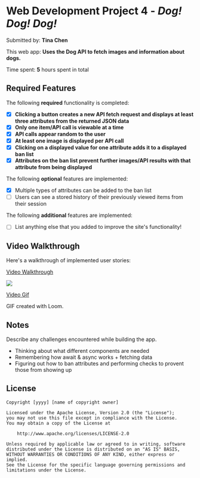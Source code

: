 # Web Development Project 4 - _Dog! Dog! Dog!_

Submitted by: **Tina Chen**

This web app: **Uses the Dog API to fetch images and information about dogs.**

Time spent: **5** hours spent in total

## Required Features

The following **required** functionality is completed:

- [x] **Clicking a button creates a new API fetch request and displays at least three attributes from the returned JSON data**
- [x] **Only one item/API call is viewable at a time**
- [x] **API calls appear random to the user**
- [x] **At least one image is displayed per API call**
- [x] **Clicking on a displayed value for one attribute adds it to a displayed ban list**
- [x] **Attributes on the ban list prevent further images/API results with that attribute from being displayed**

The following **optional** features are implemented:

- [x] Multiple types of attributes can be added to the ban list
- [ ] Users can see a stored history of their previously viewed items from their session

The following **additional** features are implemented:

- [ ] List anything else that you added to improve the site's functionality!

## Video Walkthrough

Here's a walkthrough of implemented user stories:

<!-- <img src='http://i.imgur.com/link/to/your/gif/file.gif' title='Video Walkthrough' width='' alt='Video Walkthrough' /> -->

<div>
    <a href="https://www.loom.com/share/6404d9e350064a9da7a965ade0f4241c">
      <p>Video Walkthrough</p>
    </a>
    <a href="https://www.loom.com/share/6404d9e350064a9da7a965ade0f4241c">
      <img style="max-width:300px;" src="https://cdn.loom.com/sessions/thumbnails/6404d9e350064a9da7a965ade0f4241c-with-play.gif">
    <p>Video Gif</p>
    </a>
  </div>

GIF created with Loom.

## Notes

Describe any challenges encountered while building the app.

- Thinking about what different components are needed
- Remembering how await & async works + fetching data
- Figuring out how to ban attributes and performing checks to provent those from showing up

## License

    Copyright [yyyy] [name of copyright owner]

    Licensed under the Apache License, Version 2.0 (the "License");
    you may not use this file except in compliance with the License.
    You may obtain a copy of the License at

        http://www.apache.org/licenses/LICENSE-2.0

    Unless required by applicable law or agreed to in writing, software
    distributed under the License is distributed on an "AS IS" BASIS,
    WITHOUT WARRANTIES OR CONDITIONS OF ANY KIND, either express or implied.
    See the License for the specific language governing permissions and
    limitations under the License.
